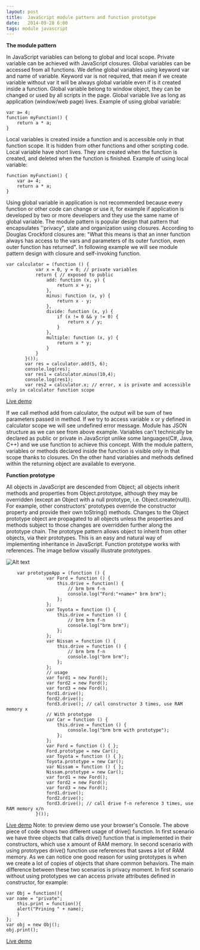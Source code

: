 ```yaml
---
layout: post
title:  JavaScript module pattern and function prototype
date:   2014-09-28 6:00
tags: module javascript
---
```


**The module pattern**

In JavaScript variables can belong to global and local scope. Private variable can be achieved with JavaScript closures. 
Global variables can be accessed from all functions. We define global variables using keyword var and name of variable. Keyword var is not required, that mean if we create variable without var it will be always global variable even if is it created inside a function. Global variable belong to window object, they can be changed or used by all scripts in the page. Global variable live as long as application (window/web page) lives.
Example of using global variable:

    var a= 4;
    function myFunction() {
        return a * a;
    }

Local variables is created inside a function and is accessible only in that function scope. It is hidden from other functions and other scripting code. Local variable have short lives. They are created when the function is created, and deleted when the function is finished.
Example of using local variable:

    function myFunction() {
        var a= 4;
        return a * a;
    }


Using global variable in application is not recommended because every function or other code can change or use it, for example if application is developed by two or more developers and they use the same name of global variable. 
The module pattern is popular design that pattern that encapsulates ''privacy", state and organization using closures. According to Douglas Crockford closures are:
"What this means is that an inner function always has access to the vars and parameters of its outer function, even outer function has returned".
In following example we will see module pattern design with closure and self-invoking function.

    var calculator = (function () {
               var x = 0, y = 0; // private variables
               return { // exposed to public
                   add: function (x, y) {
                       return x + y;
                   },
                   minus: function (x, y) {
                       return x - y;
                   },
                   divide: function (x, y) {
                       if (x != 0 && y != 0) {
                           return x / y;
                       }
                   },
                   multiple: function (x, y) {
                       return x * y;
                   }
               }
           }());
           var res = calculator.add(5, 6);
           console.log(res);
           var res1 = calculator.minus(10,4);
           console.log(res1);
           var res2 = calculator.x; // error, x is private and accessible only in calculator function scope


[Live demo](http://jsfiddle.net/13j5wr2y/1/) 

If we call method add from calculator, the output will be sum of two parameters passed in method.
If we try to access variable x or y defined in calculator scope we will see undefined error message.
Module has JSON structure as we can see from above example. Variables can't technically be declared as
public or private in JavaScript unlike some languages(C#, Java, C++) and we 
use function to achieve this concept. With the module pattern, variables or methods declared 
inside the function is visible only in that scope thanks to closures. On the other hand variables 
and methods defined within the returning object are available to everyone.

**Function prototype**

All objects in JavaScript are descended from Object; all objects inherit methods and properties from Object.prototype,
although they may be overridden (except an Object with a null prototype, i.e. Object.create(null)). For example, 
other constructors' prototypes override the constructor property and provide their own toString() methods. Changes to 
the Object prototype object are propagated to all objects unless the properties and methods subject to those changes are
overridden further along the prototype chain. The prototype pattern allows object to inherit from other objects, via their prototypes.
This is an easy and natural way of implementing inheritance in JavaScript. Function prototype works with references. The image bellow visually illustrate  prototypes.

![Alt text](https://haselt.atlassian.net/wiki/download/attachments/14024706/image2014-8-28%2023%3A39%3A57.png?version=1&modificationDate=1409261996432&api=v2 "Optional title")

        var prototypeApp = (function () {
                   var Ford = function () {
                       this.drive = function() {
                           // brm brm f-n
                           console.log("Ford:"+name+" brm brm");
                       };
                   };
                   var Toyota = function () {
                       this.drive = function () {
                           // brm brm f-n
                           console.log("brm brm");
                       };
                   };
                   var Nissan = function () {
                       this.drive = function () {
                           // brm brm f-n
                           console.log("brm brm");
                       };
                   };
                   // usage
                   var ford1 = new Ford();
                   var ford2 = new Ford();
                   var ford3 = new Ford();
                   ford1.drive();
                   ford2.drive();
                   ford3.drive(); // call constructor 3 times, use RAM memory x
                   // With prototype
                   var Car = function () {
                       this.drive = function () {
                           console.log("brm brm with prototype");
                       };
                   };
                   var Ford = function () { };
                   Ford.prototype = new Car();
                   var Toyota = function () { };
                   Toyota.prototype = new Car();
                   var Nissam = function () { };
                   Nissam.prototype = new Car();
                   var ford1 = new Ford();
                   var ford2 = new Ford();
                   var ford3 = new Ford();
                   ford1.drive();
                   ford2.drive();
                   ford3.drive(); // call drive f-n reference 3 times, use RAM memory x/n
               }());

[Live demo](http://jsfiddle.net/13j5wr2y/)
Note: to preview demo use your browser's Console.
The above piece of code shows two different usage of drive() function. In first scenario we have three objects that calls drive() function that is implemented in their constructors, which use x amount of RAM memory. In second scenario with using prototypes drive() function use references that saves a lot of RAM memory. As we can notice one good reason for using prototypes is when we create a lot of copies of objects that share common behaviors.
The main difference between these two scenarios is privacy moment. In first scenario without using prototypes we can access private attributes defined in constructor, for example:


    var Obj = function(){
    var name = "private";
        this.print = function(){
        alert("Prining " + name);
        }
    };
    var obj = new Obj();
    obj.print();

[Live demo](http://jsfiddle.net/kqcchbz7/)